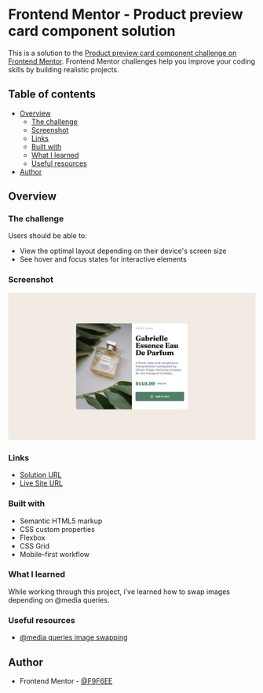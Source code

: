 # Frontend Mentor - Product preview card component solution

This is a solution to the [Product preview card component challenge on Frontend Mentor](https://www.frontendmentor.io/challenges/product-preview-card-component-GO7UmttRfa). Frontend Mentor challenges help you improve your coding skills by building realistic projects.

## Table of contents

- [Overview](#overview)
  - [The challenge](#the-challenge)
  - [Screenshot](#screenshot)
  - [Links](#links)
  - [Built with](#built-with)
  - [What I learned](#what-i-learned)
  - [Useful resources](#useful-resources)
- [Author](#author)

## Overview

### The challenge

Users should be able to:

- View the optimal layout depending on their device's screen size
- See hover and focus states for interactive elements

### Screenshot

![](./screenshot.png)


### Links

-  [Solution URL](https://www.frontendmentor.io/solutions/productpreveiwcard-rq5mXL1abI)
-  [Live Site URL](https://f9f6ee.github.io/Product-preveiw-card-fm/)

### Built with

- Semantic HTML5 markup
- CSS custom properties
- Flexbox
- CSS Grid
- Mobile-first workflow

### What I learned

While working through this project, i've learned how to swap images depending on @media queries.

### Useful resources

- [@media queries image swapping](https://stackoverflow.com/questions/27853884/media-queries-and-image-swapping)

## Author

- Frontend Mentor - [@F9F6EE](https://www.frontendmentor.io/profile/F9F6EE)
